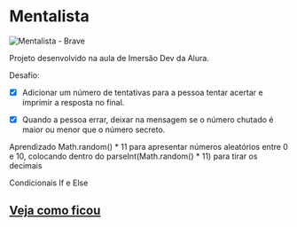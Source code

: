 # Mentalista

![Mentalista - Brave](https://user-images.githubusercontent.com/88933480/157974452-a8bd1d0e-6b39-40e4-b5c6-783eb8f714e9.jpg)

Projeto desenvolvido na aula de  Imersão Dev da Alura.

Desafio:
- [x]  Adicionar um número de tentativas para a pessoa tentar acertar e imprimir a resposta no final.
- [x]  Quando a pessoa errar, deixar na mensagem se o número chutado é maior ou menor que o número secreto.


Aprendizado
Math.random() * 11 para apresentar números aleatórios entre 0 e 10, colocando dentro do parseInt(Math.random() * 11) para tirar os decimais

Condicionais If e Else

## [Veja como ficou](https://gracibrea.github.io/Mentalista/)
